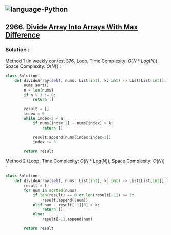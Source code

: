 ![language-Python](https://img.shields.io/badge/%20-Python-ffd43b?style=for-the-badge&logo=PYTHON)
---

## 2966. [Divide Array Into Arrays With Max Difference](https://leetcode.com/problems/divide-array-into-arrays-with-max-difference)

### Solution :

Method 1 (In weekly contest 376, Loop, Time Complexity: $O(N*Log(N))$, Space Complexity: $O(N)$) :
```python
class Solution:
    def divideArray(self, nums: List[int], k: int) -> List[List[int]]:
        nums.sort()
        n = len(nums)
        if n % 3 != 0:
            return []

        result = []
        index = 0
        while index+2 < n:
            if nums[index+2] - nums[index] > k:
                return []

            result.append(nums[index:index+3])
            index += 3

        return result
```

Method 2 (Loop, Time Complexity: $O(N*Log(N))$, Space Complexity: $O(N)$) :
```python
class Solution:
    def divideArray(self, nums: List[int], k: int) -> List[List[int]]:
        result = []
        for num in sorted(nums):
            if len(result) == 0 or len(result[-1]) >= 3:
                result.append([num])
            elif num - result[-1][0] > k:
                return []
            else:
                result[-1].append(num)

        return result
```
